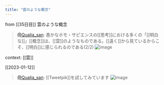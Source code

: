 ```yaml
---
title: "雲のような概念"
---
```


from [[35日目]]
雲のような概念
> [@Qualia_san](https://twitter.com/Qualia_san/status/1597972583538110464?s=20&t=ebHDBcxvLPkQ1oq9lsAxRw): 愚かなホモ・サピエンスの[[思考]]における多くの「[[明白な]]」[[概念]]は、[[雲]]のようなものである。[[遠く]]から見ているからこそ、[[明白]]に感じられるのである(2/2)
> ![image](https://pbs.twimg.com/media/Fi0izFIagAAP2O0.png)

context: [[雲]]

[[2023-01-12]]
> [@Qualia_san](https://twitter.com/Qualia_san/status/1613216949705793536?s=20&t=e4-qmbywy8mSyK_fNpFtXQ): [[Tweetpik]]を試してみています
> ![image](https://pbs.twimg.com/media/FmNMPyvagAMLhtX.jpg)


